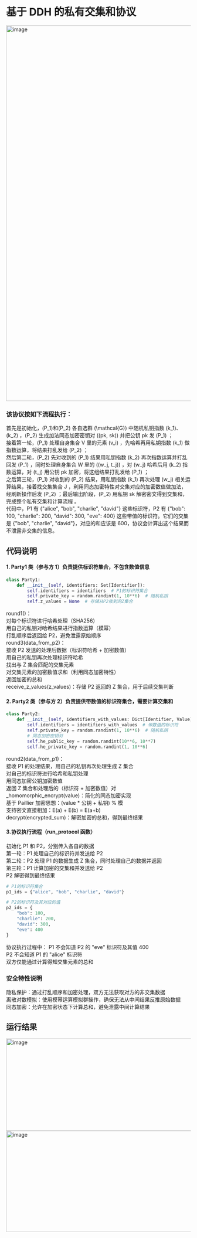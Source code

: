 # 基于 DDH 的私有交集和协议

<img width="1281" height="1025" alt="image" src="https://github.com/user-attachments/assets/fc4cd5af-b43b-4acd-a154-cced621309c7" />

### 该协议按如下流程执行：
首先是初始化，\(P_1\)和\(P_2\) 各自选群 \(\mathcal{G}\) 中随机私钥指数 \(k_1\)、\(k_2\) ，\(P_2\) 生成加法同态加密密钥对 \((pk, sk)\) 并把公钥 pk 发 \(P_1\) ；  
接着第一轮，\(P_1\) 处理自身集合 V 里的元素 \(v_i\) ，先哈希再用私钥指数 \(k_1\) 做指数运算，将结果打乱发给 \(P_2\) ；  
然后第二轮，\(P_2\) 先对收到的 \(P_1\) 结果用私钥指数 \(k_2\) 再次指数运算并打乱回发 \(P_1\) ，同时处理自身集合 W 里的 \((w_j, t_j)\) ，对 \(w_j\) 哈希后用 \(k_2\) 指数运算，对 \(t_j\) 用公钥 pk 加密，将这组结果打乱发给 \(P_1\) ；  
之后第三轮，\(P_1\) 对收到的 \(P_2\) 结果，用私钥指数 \(k_1\) 再次处理 \(w_j\) 相关运算结果，接着找交集集合 J ，利用同态加密特性对交集对应的加密数值做加法，经刷新操作后发 \(P_2\) ；最后输出阶段，\(P_2\) 用私钥 sk 解密密文得到交集和，完成整个私有交集和计算流程 。  
代码中，P1 有 {"alice", "bob", "charlie", "david"} 这些标识符，P2 有 {"bob": 100, "charlie": 200, "david": 300, "eve": 400} 这些带值的标识符。它们的交集是 {"bob", "charlie", "david"}，对应的和应该是 600，协议会计算出这个结果而不泄露非交集的信息。  

## 代码说明
#### 1. Party1 类（参与方 1）负责提供标识符集合，不包含数值信息
```python
class Party1:
    def __init__(self, identifiers: Set[Identifier]):
        self.identifiers = identifiers  # P1的标识符集合
        self.private_key = random.randint(1, 10**6)  # 随机私钥
        self.z_values = None  # 存储从P2收到的Z集合
```
round1()：  
对每个标识符进行哈希处理（SHA256）  
用自己的私钥对哈希结果进行指数运算（模幂）  
打乱顺序后返回给 P2，避免泄露原始顺序  
round3(data_from_p2)：  
接收 P2 发送的处理后数据（标识符哈希 + 加密数值）  
用自己的私钥再次处理标识符哈希  
找出与 Z 集合匹配的交集元素  
对交集元素的加密数值求和（利用同态加密特性）  
返回加密的总和  
receive_z_values(z_values)：存储 P2 返回的 Z 集合，用于后续交集判断  

#### 2. Party2 类（参与方 2）负责提供带数值的标识符集合，需要计算交集和 
```python
class Party2:
    def __init__(self, identifiers_with_values: Dict[Identifier, Value]):
        self.identifiers = identifiers_with_values  # 带数值的标识符
        self.private_key = random.randint(1, 10**6)  # 随机私钥
        # 同态加密密钥对
        self.he_public_key = random.randint(10**6, 10**7)
        self.he_private_key = random.randint(1, 10**6)
```
round2(data_from_p1)：  
接收 P1 的处理结果，用自己的私钥再次处理生成 Z 集合  
对自己的标识符进行哈希和私钥处理  
用同态加密公钥加密数值  
返回 Z 集合和处理后的（标识符 + 加密数值）对  
_homomorphic_encrypt(value)：简化的同态加密实现  
基于 Paillier 加密思想：(value * 公钥 + 私钥) % 模  
支持密文直接相加：E(a) + E(b) = E(a+b)  
decrypt(encrypted_sum)：解密加密的总和，得到最终结果  

#### 3.协议执行流程（run_protocol 函数）
初始化 P1 和 P2，分别传入各自的数据  
第一轮：P1 处理自己的标识符并发送给 P2  
第二轮：P2 处理 P1 的数据生成 Z 集合，同时处理自己的数据并返回  
第三轮：P1 计算加密的交集和并发送给 P2  
P2 解密得到最终结果  
```python
# P1的标识符集合
p1_ids = {"alice", "bob", "charlie", "david"}

# P2的标识符及其对应的值
p2_ids = {
    "bob": 100,
    "charlie": 200,
    "david": 300,
    "eve": 400
}
```
协议执行过程中：
P1 不会知道 P2 的 "eve" 标识符及其值 400  
P2 不会知道 P1 的 "alice" 标识符  
双方仅能通过计算得知交集元素的总和  

### 安全特性说明
隐私保护：通过打乱顺序和加密处理，双方无法获取对方的非交集数据  
离散对数模拟：使用模幂运算模拟群操作，确保无法从中间结果反推原始数据  
同态加密：允许在加密状态下计算总和，避免泄露中间计算结果  
   

## 运行结果
<img width="1079" height="252" alt="image" src="https://github.com/user-attachments/assets/d7f0167d-a8c8-4e42-9cbf-3bcbde668003" />

<img width="1132" height="276" alt="image" src="https://github.com/user-attachments/assets/c881d8af-1712-4b2b-8196-ec60d3291f98" />



